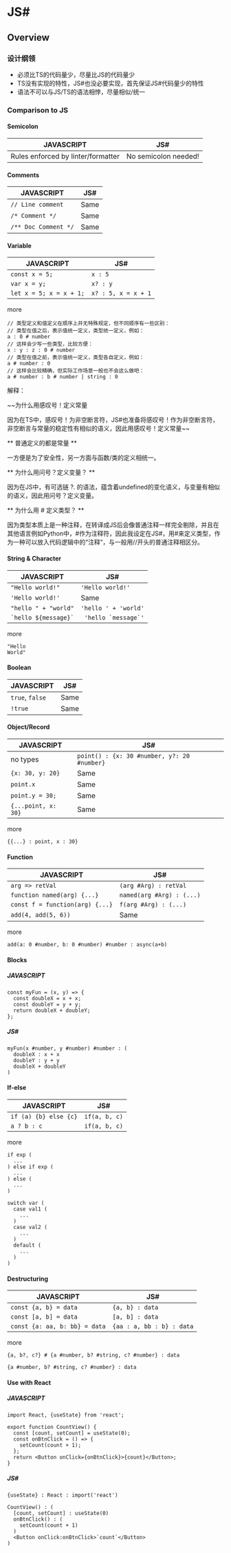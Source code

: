 # JS#
## Overview
### 设计纲领
* 必须比TS的代码量少，尽量比JS的代码量少
* TS没有实现的特性，JS#也没必要实现，首先保证JS#代码量少的特性
* 语法不可以与JS/TS的语法相悖，尽量相似/统一
### Comparison to JS
#### Semicolon
|  JAVASCRIPT   | JS#  |
|  ----  | ----  |
| Rules enforced by linter/formatter  | No semicolon needed! |

#### Comments
|  JAVASCRIPT   | JS#  |
|  ----  | ----  |
| `// Line comment`  | Same |
| `/* Comment */`  | Same |
| `/** Doc Comment */`  | Same |

#### Variable
|  JAVASCRIPT   | JS#  |
|  ----  | ----  |
| `const x = 5;`  | `x : 5` |
| `var x = y;`  | `x? : y` |
| `let x = 5; x = x + 1;`  | `x? : 5, x = x + 1` |

more

```
// 类型定义和值定义在顺序上并无特殊规定，但不同顺序有一些区别：
// 类型在值之后，表示值统一定义，类型统一定义，例如：
a : 0 # number
// 这样会少写一些类型，比较方便：
x : y : z : 0 # number
// 类型在值之前，表示值统一定义，类型各自定义，例如：
a # number : 0
// 这样会比较精确，但实际工作场景一般也不会这么做吧：
a # number : b # number | string : 0
```
解释：

~~为什么用感叹号！定义常量

因为在TS中，感叹号！为非空断言符，JS#也准备将感叹号！作为非空断言符，非空断言与常量的稳定性有相似的语义，因此用感叹号！定义常量~~

** 普通定义的都是常量 **

一方便是为了安全性，另一方面与函数/类的定义相统一。

** 为什么用问号？定义变量？ **

因为在JS中，有可选链 ?. 的语法，蕴含着undefined的变化语义，与变量有相似的语义，因此用问号？定义变量。

** 为什么用 # 定义类型？ **

因为类型本质上是一种注释，在转译成JS后会像普通注释一样完全剔除，并且在其他语言例如Python中，#作为注释符，因此我设定在JS#，用#来定义类型，作为一种可以放入代码逻辑中的“注释”，与一般用//开头的普通注释相区分。

#### String & Character
|  JAVASCRIPT   | JS#  |
|  ----  | ----  |
| `"Hello world!"`  | `'Hello world!'` |
| `'Hello world!'`  | Same |
| `"hello " + "world"`  | `'hello ' + 'world'` |
| ``` `hello ${message}` ```  | ``` 'hello `message`'``` |

more

```
"Hello
World"
```

#### Boolean
|  JAVASCRIPT   | JS#  |
|  ----  | ----  |
| `true`, `false`  | Same |
| `!true`  | Same |

#### Object/Record
|  JAVASCRIPT   | JS#  |
|  ----  | ----  |
| no types  | `point() : {x: 30 #number, y?: 20 #number}` |
| `{x: 30, y: 20}`  | Same |
| `point.x`  | Same |
| `point.y = 30;`  | Same |
| `{...point, x: 30}`  | Same |

more

`{{...} : point, x : 30}`

#### Function
|  JAVASCRIPT   | JS#  |
|  ----  | ----  |
| `arg => retVal`  | `(arg #Arg) : retVal` |
| `function named(arg) {...}`  | `named(arg #Arg) : (...)` |
| `const f = function(arg) {...}`  | `f(arg #Arg) : (...)` |
| `add(4, add(5, 6))`  | Same |

more

`add(a: 0 #number, b: 0 #number) #number : async(a+b)`

#### Blocks
##### JAVASCRIPT
```
const myFun = (x, y) => {
  const doubleX = x + x;
  const doubleY = y + y;
  return doubleX + doubleY;
};
```
##### JS#
```
myFun(x #number, y #number) #number : (
  doubleX : x + x
  doubleY : y + y
  doubleX + doubleY
)
```

#### If-else
|  JAVASCRIPT   | JS#  |
|  ----  | ----  |
| `if (a) {b} else {c}`  | `if(a, b, c)` |
| `a ? b : c`  | `if(a, b, c)` |

more

```
if exp (
  ...
) else if exp (
  ...
) else (
  ...
)
```
```
switch var (
  case val1 (
    ...
  )
  case val2 (
    ...
  )
  default (
    ...
  )
)
```

#### Destructuring
|  JAVASCRIPT   | JS#  |
|  ----  | ----  |
| `const {a, b} = data`  | `{a, b} : data` |
| `const [a, b] = data`  | `[a, b] : data` |
| `const {a: aa, b: bb} = data`  | `{aa : a, bb : b} : data` |

more

`{a, b?, c?} # {a #number, b? #string, c? #number} : data`

`{a #number, b? #string, c? #number} : data`

#### Use with React
##### JAVASCRIPT
```
import React, {useState} from 'react';

export function CountView() {
  const [count, setCount] = useState(0);
  const onBtnClick = () => {
    setCount(count + 1);
  };
  return <Button onClick={onBtnClick}>{count}</Button>;
}
```
##### JS#
```
{useState} : React : import('react')

CountView() : (
  [count, setCount] : useState(0)
  onBtnClick() : (
    setCount(count + 1)
  )
  <Button onClick:onBtnClick>`count`</Button>
)
```

